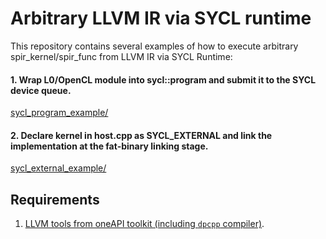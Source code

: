 # Arbitrary LLVM IR via SYCL runtime

This repository contains several examples of how to execute arbitrary spir_kernel/spir_func from LLVM IR via SYCL Runtime:

#### 1. Wrap L0/OpenCL module into sycl::program and submit it to the SYCL device queue.
[sycl_program_example/](https://github.com/dchigarev/ir_on_sycl_example/tree/master/sycl_program_example)

#### 2. Declare kernel in host.cpp as SYCL_EXTERNAL and link the implementation at the fat-binary linking stage.
[sycl_external_example/](https://github.com/dchigarev/ir_on_sycl_example/tree/master/sycl_external_example)

## Requirements

1. [LLVM tools from oneAPI toolkit (including `dpcpp` compiler)](https://github.com/intel/llvm).
